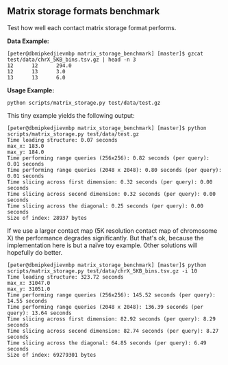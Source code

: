 ## Matrix storage formats benchmark

Test how well each contact matrix storage format performs.

**Data Example:**

```
[peter@dbmipkedjievmbp matrix_storage_benchmark] [master]$ gzcat test/data/chrX_5KB_bins.tsv.gz | head -n 3
12      12      294.0
12      13      3.0
13      13      6.0
```

**Usage Example:**

```
python scripts/matrix_storage.py test/data/test.gz
```

This tiny example yields the following output:

```
[peter@dbmipkedjievmbp matrix_storage_benchmark] [master]$ python scripts/matrix_storage.py test/data/test.gz
Time loading structure: 0.07 seconds
max_x: 183.0
max_y: 184.0
Time performing range queries (256x256): 0.82 seconds (per query): 0.01 seconds
Time performing range queries (2048 x 2048): 0.80 seconds (per query): 0.01 seconds
Time slicing across first dimension: 0.32 seconds (per query): 0.00 seconds
Time slicing across second dimension: 0.32 seconds (per query): 0.00 seconds
Time slicing across the diagonal: 0.25 seconds (per query): 0.00 seconds
Size of index: 28937 bytes
```

If we use a larger contact map (5K resolution contact map of chromosome X) the 
performance degrades significantly. But that's ok, because the implementation
here is but a naïve toy example. Other solutions will hopefully do better.

```
[peter@dbmipkedjievmbp matrix_storage_benchmark] [master]$ python scripts/matrix_storage.py test/data/chrX_5KB_bins.tsv.gz -i 10
Time loading structure: 323.72 seconds
max_x: 31047.0
max_y: 31051.0
Time performing range queries (256x256): 145.52 seconds (per query): 14.55 seconds
Time performing range queries (2048 x 2048): 136.39 seconds (per query): 13.64 seconds
Time slicing across first dimension: 82.92 seconds (per query): 8.29 seconds
Time slicing across second dimension: 82.74 seconds (per query): 8.27 seconds
Time slicing across the diagonal: 64.85 seconds (per query): 6.49 seconds
Size of index: 69279301 bytes
```
